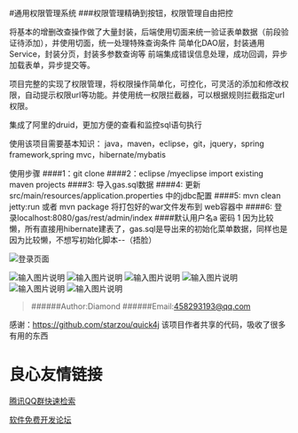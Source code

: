 #通用权限管理系统
###权限管理精确到按钮，权限管理自由把控

将基本的增删改查操作做了大量封装，后端使用切面来统一验证表单数据（前段验证待添加），并使用切面，统一处理特殊查询条件
简单化DAO层，封装通用Service，封装分页，封装多参数查询等
前端集成错误信息处理，成功回调，异步加载表单，异步提交等。

项目完整的实现了权限管理，将权限操作简单化，可控化，可灵活的添加和修改权限，自动提示权限url等功能。并使用统一权限拦截器，可以根据规则拦截指定url权限。

集成了阿里的druid，更加方便的查看和监控sql语句执行

使用该项目需要基本知识： java，maven，eclipse，git，jquery，spring framework,spring mvc，hibernate/mybatis

使用步骤
####1：git clone
####2：eclipse /myeclipse  import existing maven projects
####3: 导入gas.sql数据
####4: 更新src/main/resources/application.properties 中的jdbc配置
####5: mvn clean jetty:run 或者 mvn package 将打包好的war文件发布到 web容器中 
####6: 登录localhost:8080/gas/rest/admin/index
####默认用户名a 密码 1
因为比较懒，所有直接用hibernate建表了，gas.sql是导出来的初始化菜单数据，同样也是因为比较懒，不想写初始化脚本--（捂脸）


![登录页面](http://git.oschina.net/uploads/images/2016/0107/170523_5ad24996_367789.png "登录页面")

![输入图片说明](http://git.oschina.net/uploads/images/2016/0107/170600_7f38fd3b_367789.png "在这里输入图片标题")
![输入图片说明](http://git.oschina.net/uploads/images/2016/0107/170607_dacfe23b_367789.png "在这里输入图片标题")
![输入图片说明](http://git.oschina.net/uploads/images/2016/0107/170617_0a97a4ed_367789.png "在这里输入图片标题")
![输入图片说明](http://git.oschina.net/uploads/images/2016/0107/170624_cc688fa7_367789.png "在这里输入图片标题")
![输入图片说明](http://git.oschina.net/uploads/images/2016/0107/170630_8d153162_367789.png "在这里输入图片标题")
![输入图片说明](http://git.oschina.net/uploads/images/2016/0107/170636_d7819da0_367789.png "在这里输入图片标题")


>######Author:Diamond 
>######Email:458293193@qq.com


感谢：https://github.com/starzou/quick4j 该项目作者共享的代码，吸收了很多有用的东西

 # 良心友情链接

[腾讯QQ群快速检索](http://u.720life.cn/s/8cf73f7c)

[软件免费开发论坛](http://u.720life.cn/s/bbb01dc0)
